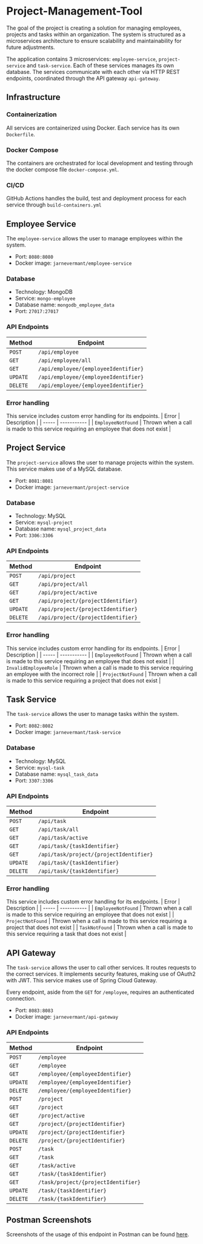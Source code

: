 # Project-Management-Tool
The goal of the project is creating a solution for managing employees, projects and tasks within an organization. The system is structured as a microservices architecture to ensure scalability and maintainability for future adjustments.

The application contains 3 microservices: `employee-service`, `project-service` and `task-service`. Each of these services manages its own database. The services communicate with each other via HTTP REST endpoints, coordinated through the API gateway `api-gateway`.


## Infrastructure
### Containerization
All services are containerized using Docker. Each service has its own `Dockerfile`.

### Docker Compose
The containers are orchestrated for local development and testing through the docker compose file `docker-compose.yml`.

### CI/CD
GitHub Actions handles the build, test and deployment process for each service through `build-containers.yml`


## Employee Service
The `employee-service` allows the user to manage employees within the system.

- Port: `8080:8080`
- Docker image: `jarnevermant/employee-service`

### Database
- Technology: MongoDB
- Service: `mongo-employee`
- Database name: `mongodb_employee_data`
- Port: `27017:27017`

### API Endpoints
| Method | Endpoint |
| ------ | -------- |
| `POST` | `/api/employee` |
| `GET` | `/api/employee/all` |
| `GET` | `/api/employee/{employeeIdentifier}` |
| `UPDATE` | `/api/employee/{employeeIdentifier}` |
| `DELETE` | `/api/employee/{employeeIdentifier}` |

### Error handling
This service includes custom error handling for its endpoints.
| Error | Description |
| ----- | ----------- |
| `EmployeeNotFound` | Thrown when a call is made to this service requiring an employee that does not exist |


## Project Service
The `project-service` allows the user to manage projects within the system. This service makes use of a MySQL database.

- Port: `8081:8081`
- Docker image: `jarnevermant/project-service`

### Database
- Technology: MySQL
- Service: `mysql-project`
- Database name: `mysql_project_data`
- Port: `3306:3306`

### API Endpoints
| Method | Endpoint |
| ------ | -------- |
| `POST` | `/api/project` |
| `GET` | `/api/project/all` |
| `GET` | `/api/project/active` |
| `GET` | `/api/project/{projectIdentifier}` |
| `UPDATE` | `/api/project/{projectIdentifier}` |
| `DELETE` | `/api/project/{projectIdentifier}` |

### Error handling
This service includes custom error handling for its endpoints.
| Error | Description |
| ----- | ----------- |
| `EmployeeNotFound` | Thrown when a call is made to this service requiring an employee that does not exist |
| `InvalidEmployeeRole` | Thrown when a call is made to this service requiring an employee with the incorrect role |
| `ProjectNotFound` | Thrown when a call is made to this service requiring a project that does not exist |


## Task Service
The `task-service` allows the user to manage tasks within the system.

- Port: `8082:8082`
- Docker image: `jarnevermant/task-service`

### Database
- Technology: MySQL
- Service: `mysql-task`
- Database name: `mysql_task_data`
- Port: `3307:3306`

### API Endpoints
| Method | Endpoint |
| ------ | -------- |
| `POST` | `/api/task` |
| `GET` | `/api/task/all` |
| `GET` | `/api/task/active` |
| `GET` | `/api/task/{taskIdentifier}` |
| `GET` | `/api/task/project/{projectIdentifier}` |
| `UPDATE` | `/api/task/{taskIdentifier}` |
| `DELETE` | `/api/task/{taskIdentifier}` |

### Error handling
This service includes custom error handling for its endpoints.
| Error | Description |
| ----- | ----------- |
| `EmployeeNotFound` | Thrown when a call is made to this service requiring an employee that does not exist |
| `ProjectNotFound` | Thrown when a call is made to this service requiring a project that does not exist |
| `TaskNotFound` | Thrown when a call is made to this service requiring a task that does not exist |


## API Gateway
The `task-service` allows the user to call other services. It routes requests to the correct services. It implements security features, making use of OAuth2 with JWT. This service makes use of Spring Cloud Gateway.

Every endpoint, aside from the `GET` for `/employee`, requires an authenticated connection.

- Port: `8083:8083`
- Docker image: `jarnevermant/api-gateway`

### API Endpoints
| Method | Endpoint |
| ------ | -------- |
| `POST` | `/employee` |
| `GET` | `/employee` |
| `GET` | `/employee/{employeeIdentifier}` |
| `UPDATE` | `/employee/{employeeIdentifier}` |
| `DELETE` | `/employee/{employeeIdentifier}` |
| `POST` | `/project` |
| `GET` | `/project` |
| `GET` | `/project/active` |
| `GET` | `/project/{projectIdentifier}` |
| `UPDATE` | `/project/{projectIdentifier}` |
| `DELETE` | `/project/{projectIdentifier}` |
| `POST` | `/task` |
| `GET` | `/task` |
| `GET` | `/task/active` |
| `GET` | `/task/{taskIdentifier}` |
| `GET` | `/task/project/{projectIdentifier}` |
| `UPDATE` | `/task/{taskIdentifier}` |
| `DELETE` | `/task/{taskIdentifier}` |


## Postman Screenshots
Screenshots of the usage of this endpoint in Postman can be found [here](/api-gateway.md).